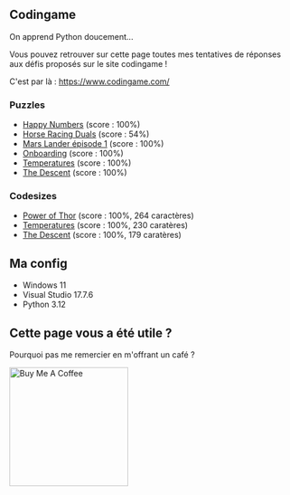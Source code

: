 ## Codingame

On apprend Python doucement...

Vous pouvez retrouver sur cette page toutes mes tentatives de réponses aux défis proposés sur le site codingame !

C'est par là : https://www.codingame.com/

### Puzzles

* [Happy Numbers](https://github.com/AlexisAmand/Mes-trucs-en-python/blob/master/Codingame/happy-numbers.py) (score : 100%)
* [Horse Racing Duals](https://github.com/AlexisAmand/Mes-trucs-en-python/blob/master/Codingame/horse-racing-duals.py) (score : 54%)
* [Mars Lander épisode 1](https://github.com/AlexisAmand/Mes-trucs-en-python/blob/master/Codingame/mars-lander-ep-01.py) (score : 100%)
* [Onboarding](https://github.com/AlexisAmand/Mes-trucs-en-python/blob/master/Codingame/onboarding.py) (score : 100%)
* [Temperatures](https://github.com/AlexisAmand/Mes-trucs-en-python/blob/master/Codingame/temperatures.py) (score : 100%)
* [The Descent](https://github.com/AlexisAmand/Mes-trucs-en-python/blob/master/Codingame/descente.py) (score : 100%)

### Codesizes

* [Power of Thor](https://github.com/AlexisAmand/Mes-trucs-en-python/blob/master/Codingame/power-of-thor.py) (score : 100%, 264 caractères)
* [Temperatures](https://github.com/AlexisAmand/Mes-trucs-en-python/blob/master/Codingame/temperatures-tc.py) (score : 100%, 230 caratères)
* [The Descent](https://github.com/AlexisAmand/Mes-trucs-en-python/blob/master/Codingame/descente-codesize.py) (score : 100%, 179 caratères)

##  Ma config

* Windows 11
* Visual Studio 17.7.6  
* Python 3.12

## Cette page vous a été utile ?
Pourquoi pas me remercier en m'offrant un café ?

<a href="https://www.buymeacoffee.com/alexisamand" target="_blank"><img src="https://cdn.buymeacoffee.com/buttons/v2/default-blue.png" alt="Buy Me A Coffee" width="210" ></a>










